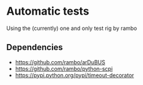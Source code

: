 # Automatic tests

Using the (currently) one and only test rig by rambo

## Dependencies

  - <https://github.com/rambo/arDuBUS>
  - <https://github.com/rambo/python-scpi>
  - <https://pypi.python.org/pypi/timeout-decorator>


